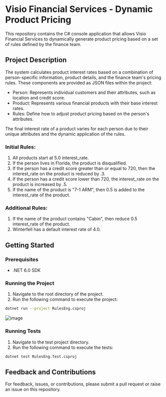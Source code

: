 # Visio Financial Services - Dynamic Product Pricing

This repository contains the C# console application that allows Visio Financial Services to dynamically generate product pricing based on a set of rules defined by the finance team.

## Project Description

The system calculates product interest rates based on a combination of person-specific information, product details, and the finance team's pricing rules. These components are provided as JSON files within the project:

* Person: Represents individual customers and their attributes, such as location and credit score.
* Product: Represents various financial products with their base interest rates.
* Rules: Define how to adjust product pricing based on the person's attributes.

The final interest rate of a product varies for each person due to their unique attributes and the dynamic application of the rules.

### Initial Rules:

1. All products start at 5.0 interest_rate.
2. If the person lives in Florida, the product is disqualified.
3. If the person has a credit score greater than or equal to 720, then the interest_rate on the product is reduced by .3.
4. If the person has a credit score lower than 720, the interest_rate on the product is increased by .5.
5. If the name of the product is "7-1 ARM", then 0.5 is added to the interest_rate of the product.

### Additional Rules:
1. If the name of the product contains "Cabin", then reduce 0.5 interest_rate of the product.
2. Winterfell has a default interest rate of 4.0.

## Getting Started

### Prerequisites

- .NET 6.0 SDK

### Running the Project

1. Navigate to the root directory of the project.
2. Run the following command to execute the project:

```bash
dotnet run --project RulesEng.csproj
```
![image](https://github.com/ZeyuanLi16/RulesEng/assets/22227133/65031d72-a981-476a-8195-7f50cb0d461f)

### Running Tests

1. Navigate to the test project directory.
2. Run the following command to execute the tests:

```bash
dotnet test RulesEng.Test.csproj
```

## Feedback and Contributions

For feedback, issues, or contributions, please submit a pull request or raise an issue on this repository.
